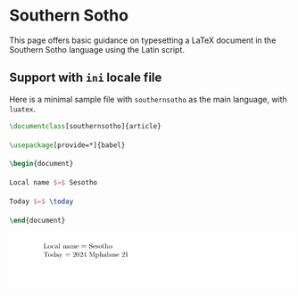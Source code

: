 # Southern Sotho

This page offers basic guidance on typesetting a LaTeX document in the
Southern Sotho language using the Latin script.

## Support with `ini` locale file

Here is a minimal sample file with `southernsotho` as the main language, with `luatex`.

```tex
\documentclass[southernsotho]{article}

\usepackage[provide=*]{babel}

\begin{document}

Local name $=$ Sesotho

Today $=$ \today

\end{document}
```

![](../media/locale-southernsotho.png)
